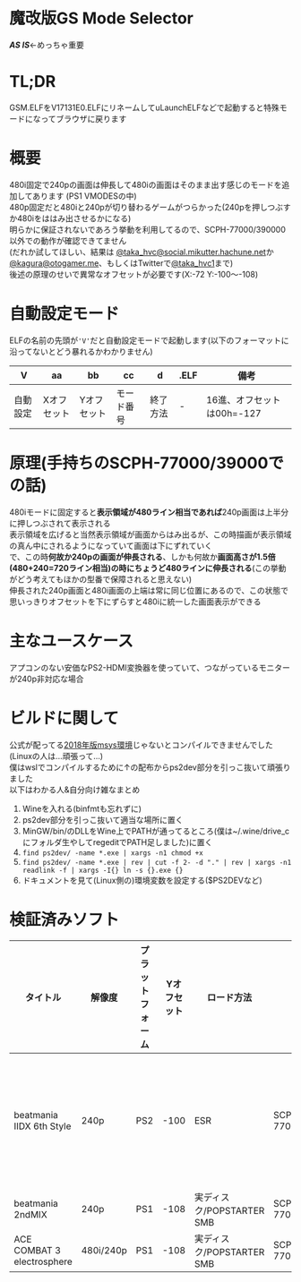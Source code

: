 # 魔改版GS Mode Selector
***AS IS***←めっちゃ重要  

# TL;DR
GSM.ELFをV17131E0.ELFにリネームしてuLaunchELFなどで起動すると特殊モードになってブラウザに戻ります  

# 概要
480i固定で240pの画面は伸長して480iの画面はそのまま出す感じのモードを追加してあります  (PS1 VMODESの中)  
480p固定だと480iと240pが切り替わるゲームがつらかった(240pを押しつぶすか480iをははみ出させるかになる)  
明らかに保証されないであろう挙動を利用してるので、SCPH-77000/390000以外での動作が確認できてません  
(だれか試してほしい、結果は [@taka_hvc@social.mikutter.hachune.net](https://social.mikutter.hachune.net/@taka_hvc1)か[@kagura@otogamer.me](https://otogamer.me/@kagura)、もしくはTwitterで[@taka_hvc1](https://twitter.com/taka_hvc1)まで)  
後述の原理のせいで異常なオフセットが必要です(X:-72 Y:-100～-108)  

# 自動設定モード
ELFの名前の先頭が``'V'``だと自動設定モードで起動します(以下のフォーマットに沿ってないとどう暴れるかわかりません) 

|V|aa|bb|cc|d|.ELF|備考|
|-|-|-|-|-|-|-|
|自動設定|Xオフセット|Yオフセット|モード番号|終了方法|-|16進、オフセットは00h=-127|

# 原理(手持ちのSCPH-77000/39000での話)
480iモードに固定すると**表示領域が480ライン相当であれば**240p画面は上半分に押しつぶされて表示される  
表示領域を広げると当然表示領域が画面からはみ出るが、この時描画が表示領域の真ん中にされるようになっていて画面は下にずれていく  
で、この時**何故か240pの画面が伸長される**、しかも何故か**画面高さが1.5倍(480+240=720ライン相当)の時にちょうど480ラインに伸長される**(この挙動がどう考えてもほかの型番で保障されると思えない)  
伸長された240p画面と480i画面の上端は常に同じ位置にあるので、この状態で思いっきりオフセットを下にずらすと480iに統一した画面表示ができる  

# 主なユースケース
アプコンのない安価なPS2-HDMI変換器を使っていて、つながっているモニターが240p非対応な場合  

# ビルドに関して
公式が配ってる[2018年版msys環境](https://github.com/ps2dev/ps2toolchain/releases/tag/2018-10-19)じゃないとコンパイルできませんでした(Linuxの人は…頑張って…)  
僕はwslでコンパイルするために↑の配布からps2dev部分を引っこ抜いて頑張りました  
以下はわかる人&自分向け雑なまとめ  
1. Wineを入れる(binfmtも忘れずに)  
1. ps2dev部分を引っこ抜いて適当な場所に置く
1. MinGW/bin/のDLLをWine上でPATHが通ってるところ(僕は~/.wine/drive_cにフォルダ生やしてregeditでPATH足しました)に置く
1. ``find ps2dev/ -name *.exe | xargs -n1 chmod +x``
3. ``find ps2dev/ -name *.exe | rev | cut -f 2- -d "." | rev | xargs -n1 readlink -f | xargs -I{} ln -s {}.exe {}``
4. ドキュメントを見て(Linux側の)環境変数を設定する($PS2DEVなど)

# 検証済みソフト
|タイトル|解像度|プラットフォーム|Yオフセット|ロード方法|本体|動作可否|備考|検証者|
|-|-|-|-|-|-|-|-|-|
|beatmania IIDX 6th Style|240p|PS2|-100|ESR|SCPH-77000/39000|⚠|音ズレ(オリジナルのGSMでも発生)|kagura1050|
|beatmania 2ndMIX|240p|PS1|-108|実ディスク/POPSTARTER SMB|SCPH-77000/39000|✅|なし|kagura1050| 
|ACE COMBAT 3 electrosphere|480i/240p|PS1|-108|実ディスク/POPSTARTER SMB|SCPH-77000/39000|✅|なし|kagura1050|  
